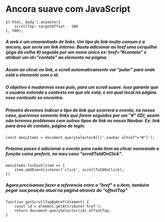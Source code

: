 # Ancora suave com JavaScript




```
$('html, body').animate({
    scrollTop: targetOffset - 100
}, 500);
```


##### A web é um emaranhado de links. Um tipo de link muito comum é a ancora, que seria um link interno. Basta adicionar ao href uma cerquilha (jogo da velha #) seguida por um nome único ex: href=”#contato” e atribuir um id=”contato” ao elemento na página.

##### Assim ao clicar no link, o scroll automaticamente vai “pular” para onde está o elemento com o id.

##### O objetivo é mudarmos esse pulo, para um scroll suave. Isso garante que o usuário entenda o contexto em que ele está, e em qual local na página esse conteúdo se encontra.


##### Primeiro devemos indicar o tipo de link que ocorrerá o evento, no nosso caso, queremos somente links que forem seguidos por um "#" (ID), assim não teremos problemas com outros tipos de link no nosso Navbar. Ex: link para área de contato, página de login.

```
const menuItems = document.querySelectorAll('.navbar a[href^="#"]');
```
##### Próximo passo é adicionar o evento para cada item ao clicar nomeando a função como preferir, no meu caso "scrollToIdOnClick".  

```
menuItems.forEach(item => {
    item.addEventListener('click', scrollToIdOnClick);
})
```

##### Agora precisamos fazer a referencia entre o "href" e o item, também pegar sua posição atual na pagina atravéz do "offsetTop" 

```
function getScrollTopByHref(element) {
    const id = element.getAttribute('href');
    return document.querySelector(id).offsetTop;
}
```
